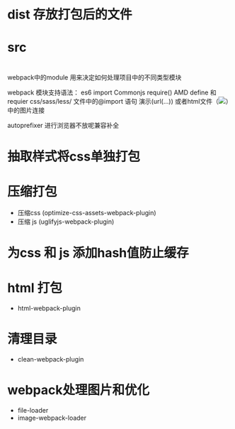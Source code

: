 # dist 存放打包后的文件
# src 
# 
# 
# 
# 

webpack中的module 用来决定如何处理项目中的不同类型模块

webpack 模块支持语法：
    es6 import
    Commonjs require()
    AMD define 和 requier
    css/sass/less/ 文件中的@import 语句
    演示(url(...)) 或者html文件（<img src="...">）中的图片连接


autoprefixer 进行浏览器不放呢兼容补全

# 抽取样式将css单独打包

# 压缩打包
- 压缩css (optimize-css-assets-webpack-plugin)
- 压缩 js (uglifyjs-webpack-plugin)

# 为css 和 js 添加hash值防止缓存

# html 打包
- html-webpack-plugin

# 清理目录
- clean-webpack-plugin

# webpack处理图片和优化
- file-loader
- image-webpack-loader